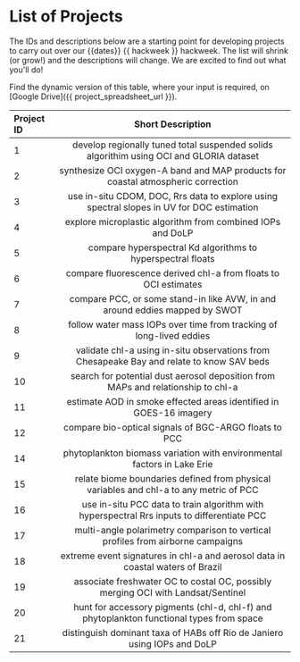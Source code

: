 # List of Projects

The IDs and descriptions below are a starting point for developing projects to carry out over
our {{dates}} {{ hackweek }} hackweek. The list will shrink (or grow!) and the descriptions
will change. We are excited to find out what you'll do!

Find the dynamic version of this table, where your input is required, on [Google Drive]({{ project_spreadsheet_url }}).

| Project ID | Short Description |
|:-----------|:-----------------:|
|1  | develop regionally tuned total suspended solids algorithim using OCI and GLORIA dataset    |
|2  | synthesize OCI oxygen-A band and MAP products for coastal atmospheric correction           |
|3  | use in-situ CDOM, DOC, Rrs data to explore using spectral slopes in UV for DOC estimation  |
|4  | explore microplastic algorithm from combined IOPs and DoLP                                 |
|5  | compare hyperspectral Kd algorithms to hyperspectral floats                                |
|6  | compare fluorescence derived chl-a from floats to OCI estimates                            |
|7  | compare PCC, or some stand-in like AVW, in and around eddies mapped by SWOT                |
|8  | follow water mass IOPs over time from tracking of long-lived eddies                        |
|9  | validate chl-a using in-situ observations from Chesapeake Bay and relate to know SAV beds  |
|10 | search for potential dust aerosol deposition from MAPs and relationship to chl-a           |
|11 | estimate AOD in smoke effected areas identified in GOES-16 imagery                         |
|12 | compare bio-optical signals of BGC-ARGO floats to PCC                                      |
|14 | phytoplankton biomass variation with environmental factors in Lake Erie                    |
|15 | relate biome boundaries defined from physical variables and chl-a to any metric of PCC     |
|16 | use in-situ PCC data to train algorithm with hyperspectral Rrs inputs to differentiate PCC |
|17 | multi-angle polarimetry comparison to vertical profiles from airborne campaigns            |
|18 | extreme event signatures in chl-a and aerosol data in coastal waters of Brazil             |
|19 | associate freshwater OC to costal OC, possibly merging OCI with Landsat/Sentinel           |
|20 | hunt for accessory pigments (chl-d, chl-f) and phytoplankton functional types from space   |
|21 | distinguish dominant taxa of HABs off Rio de Janiero using IOPs and DoLP                   |
